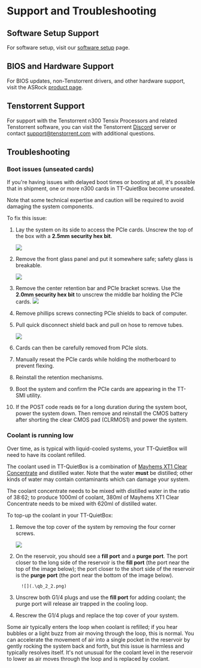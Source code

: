 # Support and Troubleshooting



## Software Setup Support

For software setup, visit our [software setup](https://docs.tenstorrent.com/getting-started/README.html) page.



## BIOS and Hardware Support

For BIOS updates, non-Tenstorrent drivers, and other hardware support, visit the ASRock [product page](https://www.asrockrack.com/general/productdetail.asp?Model=SIENAD8-2L2T#Specifications). 



## Tenstorrent Support

For support with the Tenstorrent n300 Tensix Processors and related Tenstorrent software, you can visit the Tenstorrent [Discord](https://discord.gg/tvhGzHQwaj) server or contact [support@tenstorrent.com](mailto:support@tenstorrent.com) with additional questions.



## Troubleshooting

### Boot issues (unseated cards)

If you're having issues with delayed boot times or booting at all, it's possible that in shipment, one or more n300 cards in TT-QuietBox become unseated.

Note that some technical expertise and caution will be required to avoid damaging the system components.

To fix this issue:

1. Lay the system on its side to access the PCIe cards. Unscrew the top of the box with a **2.5mm security hex bit**.

   ![](.\qb_1_1.jpg)

2. Remove the front glass panel and put it somewhere safe; safety glass is breakable.

      ![](.\qb_1_2.png)

3. Remove the center retention bar and PCIe bracket screws. Use the **2.0mm security hex bit** to unscrew the middle bar holding the PCIe cards.
      ![](.\qb_1_3.png)

4. Remove phillips screws connecting PCIe shields to back of computer.

5. Pull quick disconnect shield back and pull on hose to remove tubes.

      ![](.\qb_1_4.png)

6. Cards can then be carefully removed from PCIe slots.
7. Manually reseat the PCIe cards while holding the motherboard to prevent flexing.
8. Reinstall the retention mechanisms.
9. Boot the system and confirm the PCIe cards are appearing in the TT-SMI utility.
10. If the POST code reads `00` for a long duration during the system boot, power the system down. Then remove and reinstall the CMOS battery after shorting the clear CMOS pad (CLRMOS1) and power the system.

### Coolant is running low

Over time, as is typical with liquid-cooled systems, your TT-QuietBox will need to have its coolant refilled.

The coolant used in TT-QuietBox is a combination of [Mayhems XT1 Clear Concentrate](https://mayhems.store/mayhems-xt-1-nuke-v2-clear-concentrate-watercooling-fluid-250ml.html) and distilled water. Note that the water **must** be distilled; other kinds of water may contain contaminants which can damage your system.

The coolant concentrate needs to be mixed with distilled water in the ratio of 38:62; to produce 1000ml of coolant, 380ml of Mayhems XT1 Clear Concentrate needs to be mixed with 620ml of distilled water.

To top-up the coolant in your TT-QuietBox:

1. Remove the top cover of the system by removing the four corner screws.

      ![](.\qb_2_1.png)

2. On the reservoir, you should see a **fill port** and a **purge port**. The port closer to the long side of the reservoir is the **fill port** (the port near the top of the image below); the port closer to the short side of the reservoir is the **purge port** (the port near the bottom of the image below).

         ![](.\qb_2_2.png)

3. Unscrew both G1/4 plugs and use the **fill port** for adding coolant; the purge port will release air trapped in the cooling loop.
4. Rescrew the G1/4 plugs and replace the top cover of your system. 

Some air typically enters the loop when coolant is refilled; if you hear bubbles or a light buzz from air moving through the loop, this is normal. You can accelerate the movement of air into a single pocket in the reservoir by gently rocking the system back and forth, but this issue is harmless and typically resolves itself. It's not unusual for the coolant level in the reservoir to lower as air moves through the loop and is replaced by coolant.

